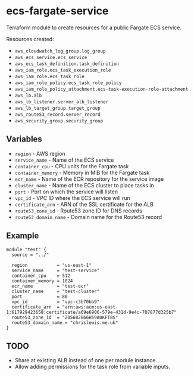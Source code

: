 # ecs-fargate-service

Terraform module to create resources for a public Fargate ECS service.

Resources created:

* `aws_cloudwatch_log_group.log_group`
* `aws_ecs_service.ecs_service`
* `aws_ecs_task_definition.task_definition`
* `aws_iam_role.ecs_task_execution_role`
* `aws_iam_role.ecs_task_role`
* `aws_iam_role_policy.ecs_task_role_policy`
* `aws_iam_role_policy_attachment.ecs-task-execution-role-attachment`
* `aws_lb.alb`
* `aws_lb_listener.server_alb_listener`
* `aws_lb_target_group.target_group`
* `aws_route53_record.server_record`
* `aws_security_group.security_group`


## Variables

* `region` - AWS region
* `service_name` - Name of the ECS service
* `container_cpu` - CPU units for the Fargate task
* `container_memory` - Memory in MiB for the Fargate task
* `ecr_name` - Name of the ECR repository for the service image
* `cluster_name` - Name of the ECS cluster to place tasks in
* `port` - Port on which the service will listen
* `vpc_id` - VPC ID where the ECS service will run
* `certificate_arn` - ARN of the SSL certificate for the ALB
* `route53_zone_id` - Route53 zone ID for DNS records
* `route53_domain_name` - Domain name for the Route53 record


## Example

```hcl
module "test" {
  source = "../"

  region           = "us-east-1"
  service_name     = "test-service"
  container_cpu    = 512
  container_memory = 1024
  ecr_name         = "test-ecr"
  cluster_name     = "test-cluster"
  port             = 80
  vpc_id           = "vpc-c3b70bb9"
  certificate_arn  = "arn:aws:acm:us-east-1:617929423658:certificate/a69e6906-579e-431d-9e4c-707877d325b7"
  route53_zone_id  = "Z05682866H59A0KFT8S"
  route53_domain_name = "chrislewis.me.uk"
}
```

## TODO

* Share at existing ALB instead of one per module instance.
* Allow adding permissions for the task role from variable inputs.
